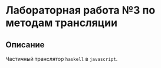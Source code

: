 # Лабораторная работа №3 по методам трансляции

## Описание

Частичный транслятор `haskell` в `javascript`. 
